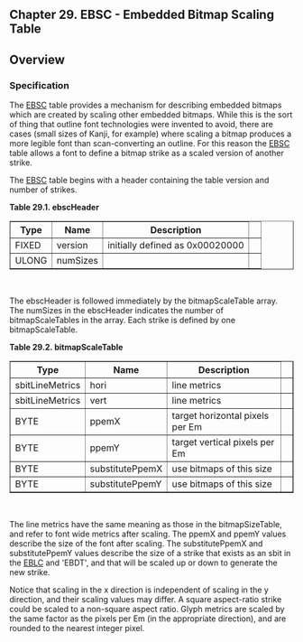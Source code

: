 <div xmlns="http://www.w3.org/1999/xhtml" role="" class="chapter"><div class="titlepage"><div><div><h2 class="title"><a name="chapter.EBSC"></a>Chapter 29. EBSC - Embedded Bitmap Scaling Table</h2></div></div></div><div role="fragment" class="section"><div class="titlepage"><div><div><h2 class="title" style="clear: both"><a name="idm383050072400"></a>Overview</h2></div></div></div><div role="specification" class="section"><div class="titlepage"><div><div><h3 class="title"><a name="section.29.1.1"></a>Specification</h3></div></div></div><p role="">The <a role="" class="link" href="chapter.EBSC.html" title="Chapter 29. EBSC - Embedded Bitmap Scaling Table">EBSC</a> table provides a mechanism for describing
          embedded bitmaps which are created by scaling other embedded
          bitmaps. While this is the sort of thing that outline font
          technologies were invented to avoid, there are cases (small
          sizes of Kanji, for example) where scaling a bitmap produces
          a more legible font than scan-converting an outline. For
          this reason the <a role="" class="link" href="chapter.EBSC.html" title="Chapter 29. EBSC - Embedded Bitmap Scaling Table">EBSC</a> table allows a font to define a
          bitmap strike as a scaled version of another strike.</p><p role="">The <a role="" class="link" href="chapter.EBSC.html" title="Chapter 29. EBSC - Embedded Bitmap Scaling Table">EBSC</a> table begins with a header containing the
          table version and number of strikes.</p><div class="table"><a name="idm383050067360"></a><p class="title"><strong>Table 29.1. ebscHeader</strong></p><div class="table-contents"><table role="" class="table" summary="ebscHeader" border="1"><colgroup><col/><col/><col/><col/></colgroup><thead><tr><th role="">Type</th><th role="">Name</th><th role="">Description</th><td class="auto-generated"> </td></tr></thead><tbody><tr><td role="">FIXED</td><td role="">version</td><td role="">initially defined as 0x00020000</td><td class="auto-generated"> </td></tr><tr><td role="">ULONG</td><td role="">numSizes</td><td role=""> </td><td class="auto-generated"> </td></tr></tbody></table></div></div><br class="table-break"/><p role="">The ebscHeader is followed immediately by the
          bitmapScaleTable array. The numSizes in the ebscHeader
          indicates the number of bitmapScaleTables in the array. Each
          strike is defined by one bitmapScaleTable.</p><div class="table"><a name="idm383050061632"></a><p class="title"><strong>Table 29.2. bitmapScaleTable</strong></p><div class="table-contents"><table role="" class="table" summary="bitmapScaleTable" border="1"><colgroup><col/><col/><col/><col/></colgroup><thead><tr><th role="">Type</th><th role="">Name</th><th role="">Description</th><td class="auto-generated"> </td></tr></thead><tbody><tr><td role="">sbitLineMetrics</td><td role="">hori</td><td role="">line metrics</td><td class="auto-generated"> </td></tr><tr><td role="">sbitLineMetrics</td><td role="">vert</td><td role="">line metrics</td><td class="auto-generated"> </td></tr><tr><td role="">BYTE</td><td role="">ppemX</td><td role="">target horizontal pixels per Em</td><td class="auto-generated"> </td></tr><tr><td role="">BYTE</td><td role="">ppemY</td><td role="">target vertical pixels per Em</td><td class="auto-generated"> </td></tr><tr><td role="">BYTE</td><td role="">substitutePpemX</td><td role="">use bitmaps of this size</td><td class="auto-generated"> </td></tr><tr><td role="">BYTE</td><td role="">substitutePpemY</td><td role="">use bitmaps of this size</td><td class="auto-generated"> </td></tr></tbody></table></div></div><br class="table-break"/><p role="">The line metrics have the same meaning as those in the
          bitmapSizeTable, and refer to font wide metrics after
          scaling. The ppemX and ppemY values describe the size of the
          font after scaling. The substitutePpemX and substitutePpemY
          values describe the size of a strike that exists as an sbit
          in the <a role="" class="link" href="chapter.EBLC.html" title="Chapter 28. EBLC - Embedded Bitmap Location Table">EBLC</a> and 'EBDT', and that will be scaled up or down
          to generate the new strike.</p><p role="">Notice that scaling in the x direction is independent of
          scaling in the y direction, and their scaling values may
          differ. A square aspect-ratio strike could be scaled to a
          non-square aspect ratio. Glyph metrics are scaled by the
          same factor as the pixels per Em (in the appropriate
          direction), and are rounded to the nearest integer
          pixel.</p></div></div></div>
